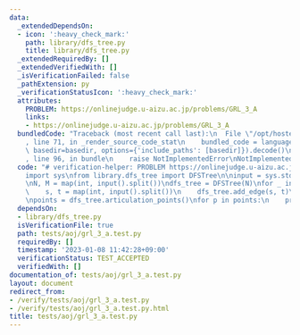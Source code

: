 ```yaml
---
data:
  _extendedDependsOn:
  - icon: ':heavy_check_mark:'
    path: library/dfs_tree.py
    title: library/dfs_tree.py
  _extendedRequiredBy: []
  _extendedVerifiedWith: []
  _isVerificationFailed: false
  _pathExtension: py
  _verificationStatusIcon: ':heavy_check_mark:'
  attributes:
    PROBLEM: https://onlinejudge.u-aizu.ac.jp/problems/GRL_3_A
    links:
    - https://onlinejudge.u-aizu.ac.jp/problems/GRL_3_A
  bundledCode: "Traceback (most recent call last):\n  File \"/opt/hostedtoolcache/PyPy/3.7.13/x64/site-packages/onlinejudge_verify/documentation/build.py\"\
    , line 71, in _render_source_code_stat\n    bundled_code = language.bundle(stat.path,\
    \ basedir=basedir, options={'include_paths': [basedir]}).decode()\n  File \"/opt/hostedtoolcache/PyPy/3.7.13/x64/site-packages/onlinejudge_verify/languages/python.py\"\
    , line 96, in bundle\n    raise NotImplementedError\nNotImplementedError\n"
  code: "# verification-helper: PROBLEM https://onlinejudge.u-aizu.ac.jp/problems/GRL_3_A\n\
    import sys\nfrom library.dfs_tree import DFSTree\n\ninput = sys.stdin.readline\n\
    \nN, M = map(int, input().split())\ndfs_tree = DFSTree(N)\nfor _ in range(M):\n\
    \    s, t = map(int, input().split())\n    dfs_tree.add_edge(s, t)\ndfs_tree.build()\n\
    \npoints = dfs_tree.articulation_points()\nfor p in points:\n    print(p)\n"
  dependsOn:
  - library/dfs_tree.py
  isVerificationFile: true
  path: tests/aoj/grl_3_a.test.py
  requiredBy: []
  timestamp: '2023-01-08 11:42:28+09:00'
  verificationStatus: TEST_ACCEPTED
  verifiedWith: []
documentation_of: tests/aoj/grl_3_a.test.py
layout: document
redirect_from:
- /verify/tests/aoj/grl_3_a.test.py
- /verify/tests/aoj/grl_3_a.test.py.html
title: tests/aoj/grl_3_a.test.py
---
```

